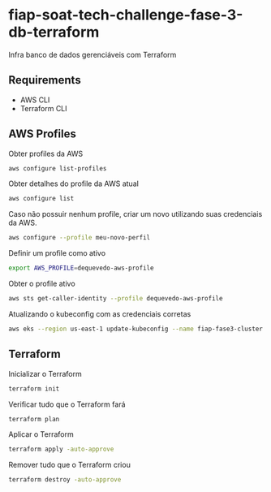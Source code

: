 # fiap-soat-tech-challenge-fase-3-db-terraform
Infra banco de dados gerenciáveis com Terraform

## Requirements
- AWS CLI
- Terraform CLI

## AWS Profiles

Obter profiles da AWS
```sh
aws configure list-profiles
```

Obter detalhes do profile da AWS atual
```sh
aws configure list
```

Caso não possuir nenhum profile, criar um novo utilizando suas credenciais da AWS.
```sh
aws configure --profile meu-novo-perfil
```

Definir um profile como ativo
```sh
export AWS_PROFILE=dequevedo-aws-profile
```

Obter o profile ativo
```sh
aws sts get-caller-identity --profile dequevedo-aws-profile
```

Atualizando o kubeconfig com as credenciais corretas
```sh
aws eks --region us-east-1 update-kubeconfig --name fiap-fase3-cluster --profile dequevedo-aws-profile
```

## Terraform

Inicializar o Terraform
```sh
terraform init
```

Verificar tudo que o Terraform fará
```sh
terraform plan
```

Aplicar o Terraform
```sh
terraform apply -auto-approve
```

Remover tudo que o Terraform criou
```sh
terraform destroy -auto-approve
```